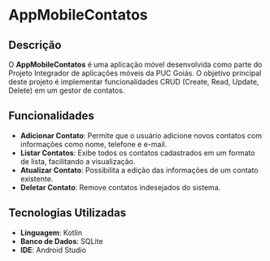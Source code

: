 # AppMobileContatos

## Descrição

O **AppMobileContatos** é uma aplicação móvel desenvolvida como parte do Projeto Integrador de aplicações móveis da PUC Goiás. O objetivo principal deste projeto é implementar funcionalidades CRUD (Create, Read, Update, Delete) em um gestor de contatos.

## Funcionalidades

- **Adicionar Contato**: Permite que o usuário adicione novos contatos com informações como nome, telefone e e-mail.
- **Listar Contatos**: Exibe todos os contatos cadastrados em um formato de lista, facilitando a visualização.
- **Atualizar Contato**: Possibilita a edição das informações de um contato existente.
- **Deletar Contato**: Remove contatos indesejados do sistema.

## Tecnologias Utilizadas

- **Linguagem**: Kotlin
- **Banco de Dados**: SQLite
- **IDE**: Android Studio
